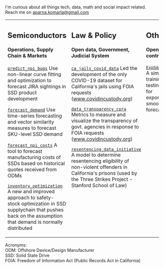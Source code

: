 I'm curious about all things tech, data, math and social impact related. Reach me on aparna.komarla@gmail.com

<table><tr><td valign="top" width="33%">

## Semiconductors
#### Operations, Supply Chain & Markets

[`predict_npi_bugs`](https://github.com/akomarla/predict_npi_bugs) Use non-linear curve fitting and optimization to forecast JIRA sightings in SSD product development

[`forecast_demand`](https://github.com/akomarla/forecast_demand) Use time-series forecasting and vector similarity measures to forecast SKU-level SSD demand

[`forecast_npi_costs`](https://github.com/akomarla/forecast_npi_costs) A tool to forecast manufacturing costs of SSDs based on historical quotes received from ODMs

[`inventory_optimization`](https://github.com/akomarla/analyse_demand_forecast) A new and improved approach to safety-stock optimization in SSD supplychain that pushes back on the assumption that demand is normally distributed

</td><td valign="top" width="33%">

## Law & Policy
#### Open data, Government, Judicial System 

[`ca_jails_covid_data`](https://github.com/covidincustody/ca-county-jails-data) Led the development of the only COVID-19 dataset for California's jails using FOIA requests (www.covidincustody.org)

[`data_transparency_cpra`](https://github.com/covidincustody/data-transparency-cpra) Metrics to measure and visualize the transparency of govt. agencies in response to FOIA requests (www.covidincustody.org)

[`resentencing_data_initiative`](https://github.com/redoio/three_strikes_project) A model to determine resentencing eligibility of non-violent offenders in California's prisons (used by the Three Strikes Project -  Stanford School of Law)

</td><td valign="top" width="33%">

## Other
#### Open source contributions

[`ExpSmoothing`](https://pypi.org/project/ExpSmoothing/) A simple training and testing model for exponential smoothing forecasts


</td></tr></table>

Acronyms:<br>
ODM: Offshore Device/Design Manufacturer<br> 
SSD: Solid State Drive<br> 
FOIA: Freedom of Information Act (Public Records Act in California)
